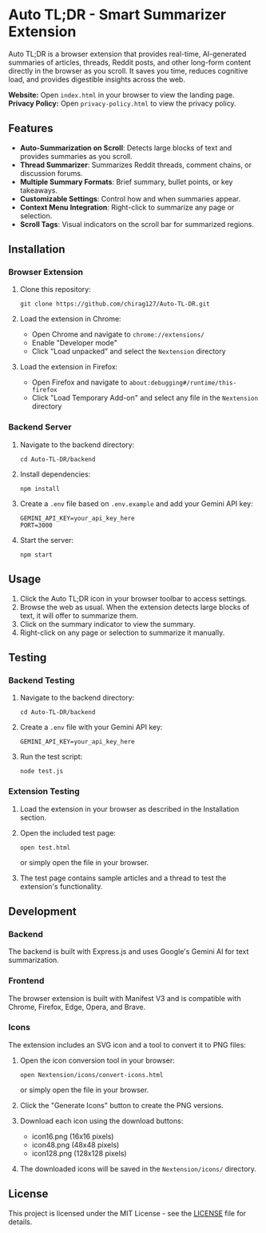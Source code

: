 # Auto TL;DR - Smart Summarizer Extension

Auto TL;DR is a browser extension that provides real-time, AI-generated summaries of articles, threads, Reddit posts, and other long-form content directly in the browser as you scroll. It saves you time, reduces cognitive load, and provides digestible insights across the web.

**Website:** Open `index.html` in your browser to view the landing page.
**Privacy Policy:** Open `privacy-policy.html` to view the privacy policy.

## Features

-   **Auto-Summarization on Scroll**: Detects large blocks of text and provides summaries as you scroll.
-   **Thread Summarizer**: Summarizes Reddit threads, comment chains, or discussion forums.
-   **Multiple Summary Formats**: Brief summary, bullet points, or key takeaways.
-   **Customizable Settings**: Control how and when summaries appear.
-   **Context Menu Integration**: Right-click to summarize any page or selection.
-   **Scroll Tags**: Visual indicators on the scroll bar for summarized regions.

## Installation

### Browser Extension

1. Clone this repository:

    ```
    git clone https://github.com/chirag127/Auto-TL-DR.git
    ```

2. Load the extension in Chrome:

    - Open Chrome and navigate to `chrome://extensions/`
    - Enable "Developer mode"
    - Click "Load unpacked" and select the `Nextension` directory

3. Load the extension in Firefox:
    - Open Firefox and navigate to `about:debugging#/runtime/this-firefox`
    - Click "Load Temporary Add-on" and select any file in the `Nextension` directory

### Backend Server

1. Navigate to the backend directory:

    ```
    cd Auto-TL-DR/backend
    ```

2. Install dependencies:

    ```
    npm install
    ```

3. Create a `.env` file based on `.env.example` and add your Gemini API key:

    ```
    GEMINI_API_KEY=your_api_key_here
    PORT=3000
    ```

4. Start the server:
    ```
    npm start
    ```

## Usage

1. Click the Auto TL;DR icon in your browser toolbar to access settings.
2. Browse the web as usual. When the extension detects large blocks of text, it will offer to summarize them.
3. Click on the summary indicator to view the summary.
4. Right-click on any page or selection to summarize it manually.

## Testing

### Backend Testing

1. Navigate to the backend directory:

    ```
    cd Auto-TL-DR/backend
    ```

2. Create a `.env` file with your Gemini API key:

    ```
    GEMINI_API_KEY=your_api_key_here
    ```

3. Run the test script:
    ```
    node test.js
    ```

### Extension Testing

1. Load the extension in your browser as described in the Installation section.

2. Open the included test page:

    ```
    open test.html
    ```

    or simply open the file in your browser.

3. The test page contains sample articles and a thread to test the extension's functionality.

## Development

### Backend

The backend is built with Express.js and uses Google's Gemini AI for text summarization.

### Frontend

The browser extension is built with Manifest V3 and is compatible with Chrome, Firefox, Edge, Opera, and Brave.

### Icons

The extension includes an SVG icon and a tool to convert it to PNG files:

1. Open the icon conversion tool in your browser:

    ```
    open Nextension/icons/convert-icons.html
    ```

    or simply open the file in your browser.

2. Click the "Generate Icons" button to create the PNG versions.

3. Download each icon using the download buttons:

    - icon16.png (16x16 pixels)
    - icon48.png (48x48 pixels)
    - icon128.png (128x128 pixels)

4. The downloaded icons will be saved in the `Nextension/icons/` directory.

## License

This project is licensed under the MIT License - see the [LICENSE](LICENSE) file for details.
